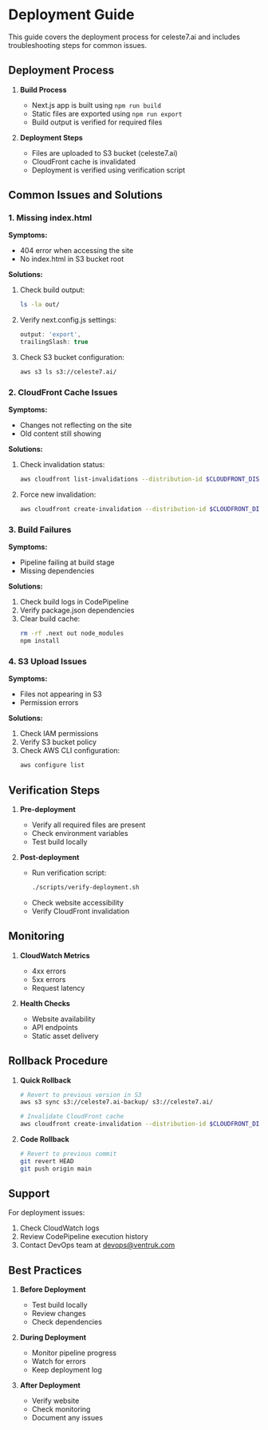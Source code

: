 # Deployment Guide

This guide covers the deployment process for celeste7.ai and includes troubleshooting steps for common issues.

## Deployment Process

1. **Build Process**
   - Next.js app is built using `npm run build`
   - Static files are exported using `npm run export`
   - Build output is verified for required files

2. **Deployment Steps**
   - Files are uploaded to S3 bucket (celeste7.ai)
   - CloudFront cache is invalidated
   - Deployment is verified using verification script

## Common Issues and Solutions

### 1. Missing index.html

**Symptoms:**
- 404 error when accessing the site
- No index.html in S3 bucket root

**Solutions:**
1. Check build output:
   ```bash
   ls -la out/
   ```
2. Verify next.config.js settings:
   ```javascript
   output: 'export',
   trailingSlash: true
   ```
3. Check S3 bucket configuration:
   ```bash
   aws s3 ls s3://celeste7.ai/
   ```

### 2. CloudFront Cache Issues

**Symptoms:**
- Changes not reflecting on the site
- Old content still showing

**Solutions:**
1. Check invalidation status:
   ```bash
   aws cloudfront list-invalidations --distribution-id $CLOUDFRONT_DISTRIBUTION_ID
   ```
2. Force new invalidation:
   ```bash
   aws cloudfront create-invalidation --distribution-id $CLOUDFRONT_DISTRIBUTION_ID --paths "/*"
   ```

### 3. Build Failures

**Symptoms:**
- Pipeline failing at build stage
- Missing dependencies

**Solutions:**
1. Check build logs in CodePipeline
2. Verify package.json dependencies
3. Clear build cache:
   ```bash
   rm -rf .next out node_modules
   npm install
   ```

### 4. S3 Upload Issues

**Symptoms:**
- Files not appearing in S3
- Permission errors

**Solutions:**
1. Check IAM permissions
2. Verify S3 bucket policy
3. Check AWS CLI configuration:
   ```bash
   aws configure list
   ```

## Verification Steps

1. **Pre-deployment**
   - Verify all required files are present
   - Check environment variables
   - Test build locally

2. **Post-deployment**
   - Run verification script:
     ```bash
     ./scripts/verify-deployment.sh
     ```
   - Check website accessibility
   - Verify CloudFront invalidation

## Monitoring

1. **CloudWatch Metrics**
   - 4xx errors
   - 5xx errors
   - Request latency

2. **Health Checks**
   - Website availability
   - API endpoints
   - Static asset delivery

## Rollback Procedure

1. **Quick Rollback**
   ```bash
   # Revert to previous version in S3
   aws s3 sync s3://celeste7.ai-backup/ s3://celeste7.ai/
   
   # Invalidate CloudFront cache
   aws cloudfront create-invalidation --distribution-id $CLOUDFRONT_DISTRIBUTION_ID --paths "/*"
   ```

2. **Code Rollback**
   ```bash
   # Revert to previous commit
   git revert HEAD
   git push origin main
   ```

## Support

For deployment issues:
1. Check CloudWatch logs
2. Review CodePipeline execution history
3. Contact DevOps team at devops@ventruk.com

## Best Practices

1. **Before Deployment**
   - Test build locally
   - Review changes
   - Check dependencies

2. **During Deployment**
   - Monitor pipeline progress
   - Watch for errors
   - Keep deployment log

3. **After Deployment**
   - Verify website
   - Check monitoring
   - Document any issues 
